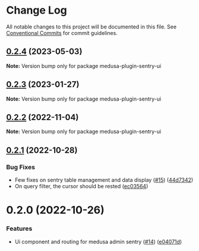 # Change Log

All notable changes to this project will be documented in this file.
See [Conventional Commits](https://conventionalcommits.org) for commit guidelines.

## [0.2.4](https://github.com/adrien2p/medusa-plugins/compare/medusa-plugin-sentry-ui@0.2.3...medusa-plugin-sentry-ui@0.2.4) (2023-05-03)

**Note:** Version bump only for package medusa-plugin-sentry-ui





## [0.2.3](https://github.com/adrien2p/medusa-plugins/compare/medusa-plugin-sentry-ui@0.2.2...medusa-plugin-sentry-ui@0.2.3) (2023-01-27)

**Note:** Version bump only for package medusa-plugin-sentry-ui





## [0.2.2](https://github.com/adrien2p/medusa-plugins/compare/medusa-plugin-sentry-ui@0.2.1...medusa-plugin-sentry-ui@0.2.2) (2022-11-04)

**Note:** Version bump only for package medusa-plugin-sentry-ui





## [0.2.1](https://github.com/adrien2p/medusa-plugins/compare/medusa-plugin-sentry-ui@0.2.0...medusa-plugin-sentry-ui@0.2.1) (2022-10-28)


### Bug Fixes

* Few fixes on sentry table management and data display ([#15](https://github.com/adrien2p/medusa-plugins/issues/15)) ([44d7342](https://github.com/adrien2p/medusa-plugins/commit/44d734201682d408d28d8da2802c2189ddbb0c28))
* On query filter, the cursor should be rested ([ec03564](https://github.com/adrien2p/medusa-plugins/commit/ec035647106d0dd1175bf621df1e3fff3a451998))





# 0.2.0 (2022-10-26)


### Features

* Ui component and routing for medusa admin sentry ([#14](https://github.com/adrien2p/medusa-plugins/issues/14)) ([e04071d](https://github.com/adrien2p/medusa-plugins/commit/e04071dea0610b4ad66dd41e02e15deb8bc68286))
